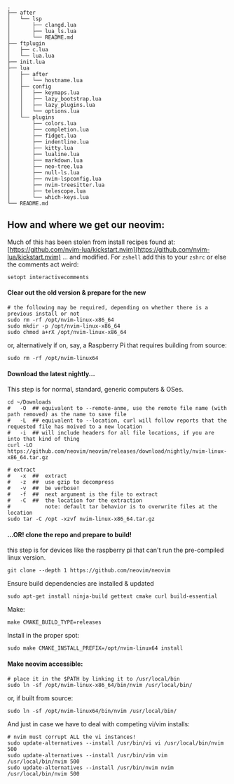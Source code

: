 ```
.
├── after
│   └── lsp
│       ├── clangd.lua
│       ├── lua_ls.lua
│       └── README.md
├── ftplugin
│   ├── c.lua
│   └── lua.lua
├── init.lua
├── lua
│   ├── after
│   │   └── hostname.lua
│   ├── config
│   │   ├── keymaps.lua
│   │   ├── lazy_bootstrap.lua
│   │   ├── lazy_plugins.lua
│   │   └── options.lua
│   └── plugins
│       ├── colors.lua
│       ├── completion.lua
│       ├── fidget.lua
│       ├── indentline.lua
│       ├── kitty.lua
│       ├── lualine.lua
│       ├── markdown.lua
│       ├── neo-tree.lua
│       ├── null-ls.lua
│       ├── nvim-lspconfig.lua
│       ├── nvim-treesitter.lua
│       ├── telescope.lua
│       └── which-keys.lua
└── README.md
```
## How and where we get our neovim:
Much of this has been stolen from install recipes found at:
    [https://github.com/nvim-lua/kickstart.nvim](https://github.com/nvim-lua/kickstart.nvim)
... and modified.
For `zshell` add this to your `zshrc` or else the comments act weird:
```
setopt interactivecomments
```
#### Clear out the old version & prepare for the new
```
# the following may be required, depending on whether there is a previous install or not
sudo rm -rf /opt/nvim-linux-x86_64
sudo mkdir -p /opt/nvim-linux-x86_64
sudo chmod a+rX /opt/nvim-linux-x86_64
```
or, alternatively if on, say, a Raspberry Pi that requires building from source:
```
sudo rm -rf /opt/nvim-linux64 
```
#### Download the latest nightly...
This step is for normal, standard, generic computers & OSes.
```
cd ~/Downloads
#   -O  ## equivalent to --remote-anme, use the remote file name (with path removed) as the name to save file
#   -L  ## equivalent to --location, curl will follow reports that the requested file has moived to a new location
#   -i  ## will include headers for all file locations, if you are into that kind of thing
curl -LO https://github.com/neovim/neovim/releases/download/nightly/nvim-linux-x86_64.tar.gz
```
```
# extract 
#   -x  ##  extract
#   -z  ##  use gzip to decompress
#   -v  ##  be verbose!
#   -f  ##  next argument is the file to extract
#   -C  ##  the location for the extraction
#           note: default tar behavior is to overwrite files at the location
sudo tar -C /opt -xzvf nvim-linux-x86_64.tar.gz
```
#### ...OR! clone the repo and prepare to build!
this step is for devices like the raspberry pi that can't run the pre-compiled linux version.
```
git clone --depth 1 https://github.com/neovim/neovim
```
Ensure build dependencies are installed & updated
```
sudo apt-get install ninja-build gettext cmake curl build-essential
```
Make:
```
make CMAKE_BUILD_TYPE=releases
```
Install in the proper spot:
```
sudo make CMAKE_INSTALL_PREFIX=/opt/nvim-linux64 install
```
#### Make neovim accessible:
```
# place it in the $PATH by linking it to /usr/local/bin
sudo ln -sf /opt/nvim-linux-x86_64/bin/nvim /usr/local/bin/
```
or, if built from source:
```
sudo ln -sf /opt/nvim-linux64/bin/nvim /usr/local/bin/
```
And just in case we have to deal with competing vi/vim installs:
```
# nvim must corrupt ALL the vi instances!
sudo update-alternatives --install /usr/bin/vi vi /usr/local/bin/nvim 500
sudo update-alternatives --install /usr/bin/vim vim /usr/local/bin/nvim 500
sudo update-alternatives --install /usr/bin/nvim nvim /usr/local/bin/nvim 500
```
